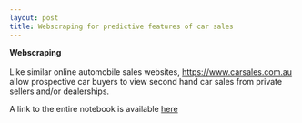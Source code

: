 ```yaml
---
layout: post
title: Webscraping for predictive features of car sales
---
```


**Webscraping** <br />  <br />  Like similar online automobile sales websites, <https://www.carsales.com.au> allow prospective car buyers to view second hand car sales from private sellers and/or dealerships.

A link to the entire notebook is available [here](https://github.com/factorwonk/Portfolio/blob/master/carsales-scraper-full.ipynb)

